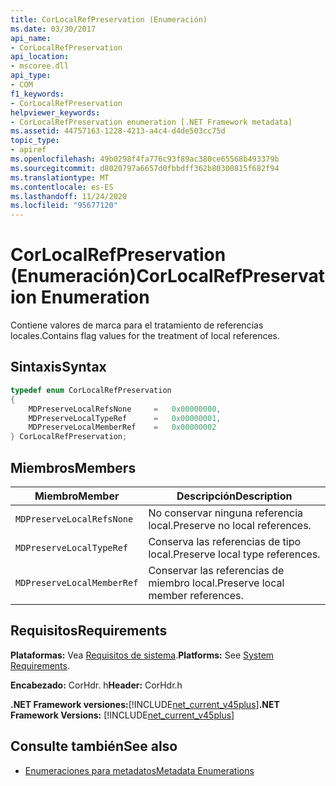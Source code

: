```yaml
---
title: CorLocalRefPreservation (Enumeración)
ms.date: 03/30/2017
api_name:
- CorLocalRefPreservation
api_location:
- mscoree.dll
api_type:
- COM
f1_keywords:
- CorLocalRefPreservation
helpviewer_keywords:
- CorLocalRefPreservation enumeration [.NET Framework metadata]
ms.assetid: 44757163-1228-4213-a4c4-d4de503cc75d
topic_type:
- apiref
ms.openlocfilehash: 49b0298f4fa776c93f89ac380ce65568b493379b
ms.sourcegitcommit: d8020797a6657d0fbbdff362b80300815f682f94
ms.translationtype: MT
ms.contentlocale: es-ES
ms.lasthandoff: 11/24/2020
ms.locfileid: "95677120"
---
```

# <a name="corlocalrefpreservation-enumeration"></a><span data-ttu-id="921c7-102">CorLocalRefPreservation (Enumeración)</span><span class="sxs-lookup"><span data-stu-id="921c7-102">CorLocalRefPreservation Enumeration</span></span>

<span data-ttu-id="921c7-103">Contiene valores de marca para el tratamiento de referencias locales.</span><span class="sxs-lookup"><span data-stu-id="921c7-103">Contains flag values for the treatment of local references.</span></span>  
  
## <a name="syntax"></a><span data-ttu-id="921c7-104">Sintaxis</span><span class="sxs-lookup"><span data-stu-id="921c7-104">Syntax</span></span>  
  
```cpp  
typedef enum CorLocalRefPreservation  
{  
    MDPreserveLocalRefsNone     =   0x00000000,  
    MDPreserveLocalTypeRef      =   0x00000001,  
    MDPreserveLocalMemberRef    =   0x00000002  
} CorLocalRefPreservation;  
```  
  
## <a name="members"></a><span data-ttu-id="921c7-105">Miembros</span><span class="sxs-lookup"><span data-stu-id="921c7-105">Members</span></span>  
  
|<span data-ttu-id="921c7-106">Miembro</span><span class="sxs-lookup"><span data-stu-id="921c7-106">Member</span></span>|<span data-ttu-id="921c7-107">Descripción</span><span class="sxs-lookup"><span data-stu-id="921c7-107">Description</span></span>|  
|------------|-----------------|  
|`MDPreserveLocalRefsNone`|<span data-ttu-id="921c7-108">No conservar ninguna referencia local.</span><span class="sxs-lookup"><span data-stu-id="921c7-108">Preserve no local references.</span></span>|  
|`MDPreserveLocalTypeRef`|<span data-ttu-id="921c7-109">Conserva las referencias de tipo local.</span><span class="sxs-lookup"><span data-stu-id="921c7-109">Preserve local type references.</span></span>|  
|`MDPreserveLocalMemberRef`|<span data-ttu-id="921c7-110">Conservar las referencias de miembro local.</span><span class="sxs-lookup"><span data-stu-id="921c7-110">Preserve local member references.</span></span>|  
  
## <a name="requirements"></a><span data-ttu-id="921c7-111">Requisitos</span><span class="sxs-lookup"><span data-stu-id="921c7-111">Requirements</span></span>  

 <span data-ttu-id="921c7-112">**Plataformas:** Vea [Requisitos de sistema](../../get-started/system-requirements.md).</span><span class="sxs-lookup"><span data-stu-id="921c7-112">**Platforms:** See [System Requirements](../../get-started/system-requirements.md).</span></span>  
  
 <span data-ttu-id="921c7-113">**Encabezado:** CorHdr. h</span><span class="sxs-lookup"><span data-stu-id="921c7-113">**Header:** CorHdr.h</span></span>  
  
 <span data-ttu-id="921c7-114">**.NET Framework versiones:**[!INCLUDE[net_current_v45plus](../../../../includes/net-current-v45plus-md.md)]</span><span class="sxs-lookup"><span data-stu-id="921c7-114">**.NET Framework Versions:** [!INCLUDE[net_current_v45plus](../../../../includes/net-current-v45plus-md.md)]</span></span>  
  
## <a name="see-also"></a><span data-ttu-id="921c7-115">Consulte también</span><span class="sxs-lookup"><span data-stu-id="921c7-115">See also</span></span>

- [<span data-ttu-id="921c7-116">Enumeraciones para metadatos</span><span class="sxs-lookup"><span data-stu-id="921c7-116">Metadata Enumerations</span></span>](metadata-enumerations.md)
